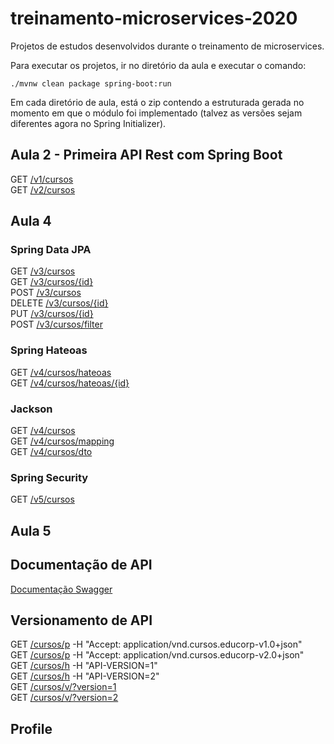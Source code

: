 # treinamento-microservices-2020
Projetos de estudos desenvolvidos durante o treinamento de microservices.

Para executar os projetos, ir no diretório da aula e executar o comando: 

    ./mvnw clean package spring-boot:run

Em cada diretório de aula, está o zip contendo a estruturada gerada no momento em que o módulo foi implementado (talvez as versões sejam diferentes agora no Spring Initializer).

## Aula 2 - Primeira API Rest com Spring Boot

GET [/v1/cursos](http://localhost:8080/aula2/api/v1/cursos)  
GET [/v2/cursos](http://localhost:8080/aula2/api/v2/cursos)

## Aula 4

### Spring Data JPA

GET [/v3/cursos](http://localhost:8080/aula4/api/v3/cursos)  
GET [/v3/cursos/{id}](http://localhost:8080/aula4/api/v3/cursos/{id})  
POST [/v3/cursos](http://localhost:8080/aula4/api/v3/cursos)  
DELETE [/v3/cursos/{id}](http://localhost:8080/aula4/api/v3/cursos/{id})  
PUT [/v3/cursos/{id}](http://localhost:8080/aula4/api/v3/cursos/{id})  
POST [/v3/cursos/filter](http://localhost:8080/aula4/api/v3/cursos/filter)  

### Spring Hateoas

GET [/v4/cursos/hateoas](http://localhost:8080/aula4/api/v4/cursos/hateoas)  
GET [/v4/cursos/hateoas/{id}](http://localhost:8080/aula4/api/v4/cursos/hateoas/{id})  

### Jackson

GET [/v4/cursos](http://localhost:8080/aula4/api/v4/cursos)  
GET [/v4/cursos/mapping](http://localhost:8080/aula4/api/v4/cursos/mapping)  
GET [/v4/cursos/dto](http://localhost:8080/aula4/api/v4/cursos/dto)  

### Spring Security

GET [/v5/cursos](http://localhost:8080/aula4/api/v5/cursos)  

## Aula 5

## Documentação de API

[Documentação Swagger](http://localhost:8080/aula5/api/swagger-ui/index.html)

## Versionamento de API

GET [/cursos/p](http://localhost:8080/aula5/api/cursos/p) -H "Accept: application/vnd.cursos.educorp-v1.0+json"  
GET [/cursos/p](http://localhost:8080/aula5/api/cursos/p) -H "Accept: application/vnd.cursos.educorp-v2.0+json"  
GET [/cursos/h](http://localhost:8080/aula5/api/cursos/h) -H "API-VERSION=1"  
GET [/cursos/h](http://localhost:8080/aula5/api/cursos/h) -H "API-VERSION=2"  
GET [/cursos/v/?version=1](http://localhost:8080/aula5/api/cursos/v/?version=1)  
GET [/cursos/v/?version=2](http://localhost:8080/aula5/api/cursos/v/?version=2)  

## Profile
